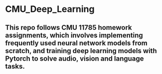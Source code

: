 # CMU_Deep_Learning

## This repo follows CMU 11785 homework assignments, which involves implementing frequently used neural network models from scratch, and training deep learning models with Pytorch to solve audio, vision and language tasks.